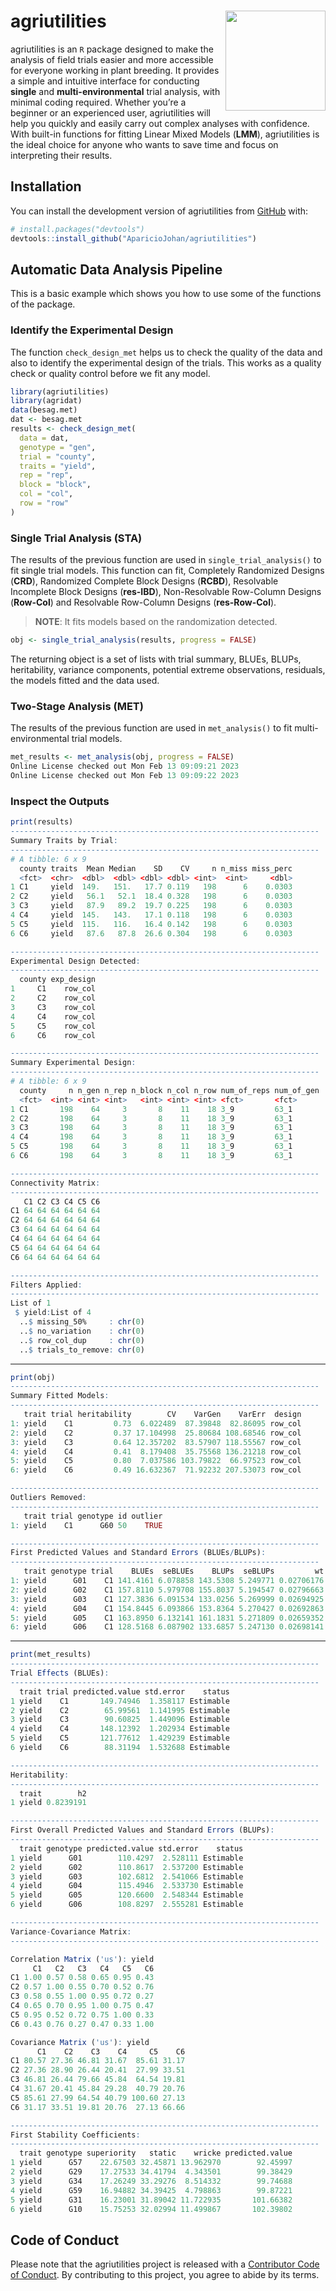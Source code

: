 
<!-- README.md is generated from README.Rmd. Please edit that file -->

# agriutilities <img src="man/figures/logo.png" align="right" width="160px"/></a>

<!-- badges: start -->
<!-- badges: end -->

agriutilities is an `R` package designed to make the analysis of field
trials easier and more accessible for everyone working in plant
breeding. It provides a simple and intuitive interface for conducting
**single** and **multi-environmental** trial analysis, with minimal
coding required. Whether you’re a beginner or an experienced user,
agriutilities will help you quickly and easily carry out complex
analyses with confidence. With built-in functions for fitting Linear
Mixed Models (**LMM**), agriutilities is the ideal choice for anyone who
wants to save time and focus on interpreting their results.

## Installation

You can install the development version of agriutilities from
[GitHub](https://github.com/AparicioJohan/agriutilities) with:

``` r
# install.packages("devtools")
devtools::install_github("AparicioJohan/agriutilities")
```

## Automatic Data Analysis Pipeline

This is a basic example which shows you how to use some of the functions
of the package.

### Identify the Experimental Design

The function `check_design_met` helps us to check the quality of the
data and also to identify the experimental design of the trials. This
works as a quality check or quality control before we fit any model.

``` r
library(agriutilities)
library(agridat)
data(besag.met)
dat <- besag.met
results <- check_design_met(
  data = dat,
  genotype = "gen",
  trial = "county",
  traits = "yield",
  rep = "rep",
  block = "block",
  col = "col",
  row = "row"
)
```

### Single Trial Analysis (STA)

The results of the previous function are used in
`single_trial_analysis()` to fit single trial models. This function can
fit, Completely Randomized Designs (**CRD**), Randomized Complete Block
Designs (**RCBD**), Resolvable Incomplete Block Designs (**res-IBD**),
Non-Resolvable Row-Column Designs (**Row-Col**) and Resolvable
Row-Column Designs (**res-Row-Col**).

> **NOTE**: It fits models based on the randomization detected.

``` r
obj <- single_trial_analysis(results, progress = FALSE)
```

The returning object is a set of lists with trial summary, BLUEs, BLUPs,
heritability, variance components, potential extreme observations,
residuals, the models fitted and the data used.

### Two-Stage Analysis (MET)

The results of the previous function are used in `met_analysis()` to fit
multi-environmental trial models.

``` r
met_results <- met_analysis(obj, progress = FALSE)
Online License checked out Mon Feb 13 09:09:21 2023
Online License checked out Mon Feb 13 09:09:22 2023
```

### Inspect the Outputs

``` r
print(results)
---------------------------------------------------------------------
Summary Traits by Trial:
---------------------------------------------------------------------
# A tibble: 6 x 9
  county traits  Mean Median    SD    CV     n n_miss miss_perc
  <fct>  <chr>  <dbl>  <dbl> <dbl> <dbl> <int>  <int>     <dbl>
1 C1     yield  149.   151.   17.7 0.119   198      6    0.0303
2 C2     yield   56.1   52.1  18.4 0.328   198      6    0.0303
3 C3     yield   87.9   89.2  19.7 0.225   198      6    0.0303
4 C4     yield  145.   143.   17.1 0.118   198      6    0.0303
5 C5     yield  115.   116.   16.4 0.142   198      6    0.0303
6 C6     yield   87.6   87.8  26.6 0.304   198      6    0.0303

---------------------------------------------------------------------
Experimental Design Detected:
---------------------------------------------------------------------
  county exp_design
1     C1    row_col
2     C2    row_col
3     C3    row_col
4     C4    row_col
5     C5    row_col
6     C6    row_col

---------------------------------------------------------------------
Summary Experimental Design:
---------------------------------------------------------------------
# A tibble: 6 x 9
  county     n n_gen n_rep n_block n_col n_row num_of_reps num_of_gen
  <fct>  <int> <int> <int>   <int> <int> <int> <fct>       <fct>     
1 C1       198    64     3       8    11    18 3_9         63_1      
2 C2       198    64     3       8    11    18 3_9         63_1      
3 C3       198    64     3       8    11    18 3_9         63_1      
4 C4       198    64     3       8    11    18 3_9         63_1      
5 C5       198    64     3       8    11    18 3_9         63_1      
6 C6       198    64     3       8    11    18 3_9         63_1      

---------------------------------------------------------------------
Connectivity Matrix:
---------------------------------------------------------------------
   C1 C2 C3 C4 C5 C6
C1 64 64 64 64 64 64
C2 64 64 64 64 64 64
C3 64 64 64 64 64 64
C4 64 64 64 64 64 64
C5 64 64 64 64 64 64
C6 64 64 64 64 64 64

---------------------------------------------------------------------
Filters Applied:
---------------------------------------------------------------------
List of 1
 $ yield:List of 4
  ..$ missing_50%     : chr(0) 
  ..$ no_variation    : chr(0) 
  ..$ row_col_dup     : chr(0) 
  ..$ trials_to_remove: chr(0) 
```

<hr>

``` r
print(obj)
---------------------------------------------------------------------
Summary Fitted Models:
---------------------------------------------------------------------
   trait trial heritability        CV    VarGen    VarErr  design
1: yield    C1         0.73  6.022489  87.39848  82.86095 row_col
2: yield    C2         0.37 17.104998  25.80684 108.68546 row_col
3: yield    C3         0.64 12.357202  83.57907 118.55567 row_col
4: yield    C4         0.41  8.179408  35.75568 136.21218 row_col
5: yield    C5         0.80  7.037586 103.79822  66.97523 row_col
6: yield    C6         0.49 16.632367  71.92232 207.53073 row_col

---------------------------------------------------------------------
Outliers Removed:
---------------------------------------------------------------------
   trait trial genotype id outlier
1: yield    C1      G60 50    TRUE

---------------------------------------------------------------------
First Predicted Values and Standard Errors (BLUEs/BLUPs):
---------------------------------------------------------------------
   trait genotype trial    BLUEs  seBLUEs    BLUPs  seBLUPs         wt
1: yield      G01    C1 141.4161 6.078858 143.5308 5.249771 0.02706176
2: yield      G02    C1 157.8110 5.979708 155.8037 5.194547 0.02796663
3: yield      G03    C1 127.3836 6.091534 133.0256 5.269999 0.02694925
4: yield      G04    C1 154.8445 6.093866 153.8364 5.270427 0.02692863
5: yield      G05    C1 163.8950 6.132141 161.1831 5.271809 0.02659352
6: yield      G06    C1 128.5168 6.087902 133.6857 5.247130 0.02698141
```

<hr>

``` r
print(met_results)
---------------------------------------------------------------------
Trial Effects (BLUEs):
---------------------------------------------------------------------
  trait trial predicted.value std.error    status
1 yield    C1       149.74946  1.358117 Estimable
2 yield    C2        65.99561  1.141995 Estimable
3 yield    C3        90.60825  1.449096 Estimable
4 yield    C4       148.12392  1.202934 Estimable
5 yield    C5       121.77612  1.429239 Estimable
6 yield    C6        88.31194  1.532688 Estimable

---------------------------------------------------------------------
Heritability:
---------------------------------------------------------------------
  trait        h2
1 yield 0.8239191

---------------------------------------------------------------------
First Overall Predicted Values and Standard Errors (BLUPs):
---------------------------------------------------------------------
  trait genotype predicted.value std.error    status
1 yield      G01        110.4297  2.528111 Estimable
2 yield      G02        110.8617  2.537200 Estimable
3 yield      G03        102.6812  2.541066 Estimable
4 yield      G04        115.4946  2.533730 Estimable
5 yield      G05        120.6600  2.548344 Estimable
6 yield      G06        108.8297  2.555281 Estimable

---------------------------------------------------------------------
Variance-Covariance Matrix:
---------------------------------------------------------------------

Correlation Matrix ('us'): yield
     C1   C2   C3   C4   C5   C6
C1 1.00 0.57 0.58 0.65 0.95 0.43
C2 0.57 1.00 0.55 0.70 0.52 0.76
C3 0.58 0.55 1.00 0.95 0.72 0.27
C4 0.65 0.70 0.95 1.00 0.75 0.47
C5 0.95 0.52 0.72 0.75 1.00 0.33
C6 0.43 0.76 0.27 0.47 0.33 1.00

Covariance Matrix ('us'): yield
      C1    C2    C3    C4     C5    C6
C1 80.57 27.36 46.81 31.67  85.61 31.17
C2 27.36 28.90 26.44 20.41  27.99 33.51
C3 46.81 26.44 79.66 45.84  64.54 19.81
C4 31.67 20.41 45.84 29.28  40.79 20.76
C5 85.61 27.99 64.54 40.79 100.60 27.13
C6 31.17 33.51 19.81 20.76  27.13 66.66

---------------------------------------------------------------------
First Stability Coefficients:
---------------------------------------------------------------------
  trait genotype superiority   static    wricke predicted.value
1 yield      G57    22.67503 32.45871 13.962970        92.45997
2 yield      G29    17.27533 34.41794  4.343501        99.38429
3 yield      G34    17.26249 33.29276  8.514332        99.74688
4 yield      G59    16.94882 34.39425  4.798863        99.87221
5 yield      G31    16.23001 31.89042 11.722935       101.66382
6 yield      G10    15.75253 32.02994 11.499867       102.39802
```

## Code of Conduct

Please note that the agriutilities project is released with a
[Contributor Code of
Conduct](https://apariciojohan.github.io/agriutilities/CODE_OF_CONDUCT.html).
By contributing to this project, you agree to abide by its terms.

